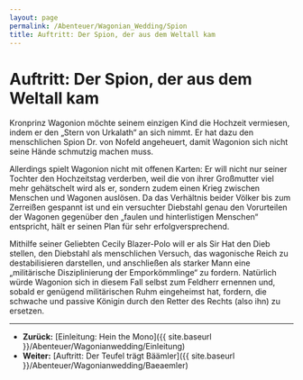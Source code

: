 ```yaml
---
layout: page
permalink: /Abenteuer/Wagonian_Wedding/Spion
title: Auftritt: Der Spion, der aus dem Weltall kam
---
```


# Auftritt: Der Spion, der aus dem Weltall kam

Kronprinz Wagonion möchte seinem einzigen Kind die Hochzeit vermiesen, indem er den &bdquo;Stern von Urkalath&ldquo; an sich nimmt. Er hat dazu den menschlichen Spion Dr. von Nofeld angeheuert, damit Wagonion sich nicht seine Hände schmutzig machen muss.

Allerdings spielt Wagonion nicht mit offenen Karten: Er will nicht nur seiner Tochter den Hochzeitstag verderben, weil die von ihrer Großmutter viel mehr gehätschelt wird als er, sondern zudem einen Krieg zwischen Menschen und Wagonen auslösen. Da das Verhältnis beider Völker bis zum Zerreißen gespannt ist und ein versuchter Diebstahl genau den Vorurteilen der Wagonen gegenüber den &bdquo;faulen und hinterlistigen Menschen&ldquo; entspricht, hält er seinen Plan für sehr erfolgversprechend.

Mithilfe seiner Geliebten Cecily Blazer-Polo will er als Sir Hat den Dieb stellen, den Diebstahl als menschlichen Versuch, das wagonische Reich zu destabilisieren darstellen, und anschließen als starker Mann eine &bdquo;militärische Disziplinierung der Emporkömmlinge&ldquo; zu fordern. Natürlich würde Wagonion sich in diesem Fall selbst zum Feldherr ernennen und, sobald er genügend militärischen Ruhm eingeheimst hat, fordern, die schwache und passive Königin durch den Retter des Rechts (also ihn) zu ersetzen.


***
- **Zurück:** [Einleitung: Hein the Mono]({{ site.baseurl }}/Abenteuer/Wagonianwedding/Einleitung)
- **Weiter:** [Auftritt: Der Teufel trägt Bäämler]({{ site.baseurl }}/Abenteuer/Wagonianwedding/Baeaemler)

